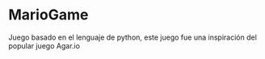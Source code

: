 # MarioGame
Juego basado en el lenguaje de python, este juego fue una inspiración del popular juego Agar.io 
